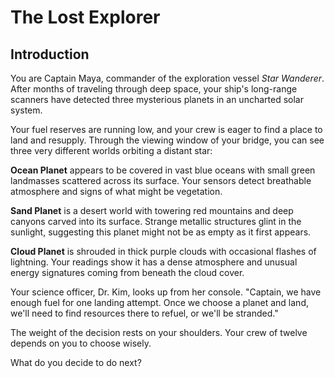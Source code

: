 # The Lost Explorer

## Introduction

You are Captain Maya, commander of the exploration vessel *Star Wanderer*. After months of traveling through deep space, your ship's long-range scanners have detected three mysterious planets in an uncharted solar system.

Your fuel reserves are running low, and your crew is eager to find a place to land and resupply. Through the viewing window of your bridge, you can see three very different worlds orbiting a distant star:

**Ocean Planet** appears to be covered in vast blue oceans with small green landmasses scattered across its surface. Your sensors detect breathable atmosphere and signs of what might be vegetation.

**Sand Planet** is a desert world with towering red mountains and deep canyons carved into its surface. Strange metallic structures glint in the sunlight, suggesting this planet might not be as empty as it first appears.

**Cloud Planet** is shrouded in thick purple clouds with occasional flashes of lightning. Your readings show it has a dense atmosphere and unusual energy signatures coming from beneath the cloud cover.

Your science officer, Dr. Kim, looks up from her console. "Captain, we have enough fuel for one landing attempt. Once we choose a planet and land, we'll need to find resources there to refuel, or we'll be stranded."

The weight of the decision rests on your shoulders. Your crew of twelve depends on you to choose wisely.

What do you decide to do next?